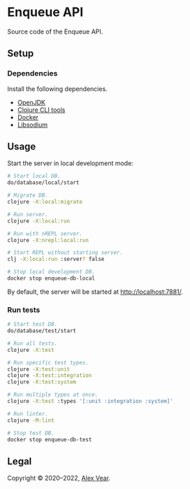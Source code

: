 # Enqueue API

Source code of the Enqueue API.


## Setup


### Dependencies

Install the following dependencies.

- [OpenJDK](https://openjdk.java.net/)
- [Clojure CLI tools](https://clojure.org/guides/getting_started#_clojure_installer_and_cli_tools)
- [Docker](https://www.docker.com/)
- [Libsodium](https://libsodium.gitbook.io/doc/installation)


## Usage

Start the server in local development mode:

```sh
# Start local DB.
do/database/local/start

# Migrate DB.
clojure -X:local:migrate

# Run server.
clojure -X:local:run

# Run with nREPL server.
clojure -X:nrepl:local:run

# Start REPL without starting server.
clj -X:local:run :server? false

# Stop local development DB.
docker stop enqueue-db-local
```

By default, the server will be started at <http://localhost:7881/>.


### Run tests

```sh
# Start test DB.
do/database/test/start

# Run all tests.
clojure -X:test

# Run specific test types.
clojure -X:test:unit
clojure -X:test:integration
clojure -X:test:system

# Run multiple types at once.
clojure -X:test :types '[:unit :integration :system]'

# Run linter.
clojure -M:lint

# Stop test DB.
docker stop enqueue-db-test
```


## Legal

Copyright © 2020–2022, [Alex Vear](https://www.alexvear.com).

